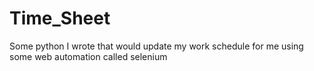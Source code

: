 # Time_Sheet

Some python I wrote that would update my work schedule for me using some web automation called selenium 
